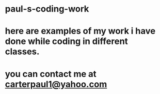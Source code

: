 # paul-s-coding-work
# here are examples of my work i have done while coding in different classes.
# you can contact me at carterpaul1@yahoo.com
